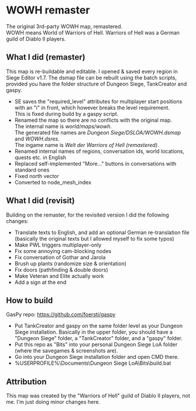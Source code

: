 # WOWH remaster

The original 3rd-party WOWH map, remastered.\
WOWH means World of Warriors of Hell. Warriors of Hell was a German guild of Diablo II players.

## What I did (remaster)

This map is re-buildable and editable. I opened & saved every region in Siege Editor v1.7. The dsmap file can be rebuilt using the batch scripts, provided you have the folder structure of Dungeon Siege, TankCreator and gaspy.
- SE saves the "required_level" attributes for multiplayer start positions with an "i" in front, which however breaks the level requirement.\
  This is fixed during build by a gaspy script.
- Renamed the map so there are no conflicts with the original map.\
  The internal name is *world/maps/wowh*.\
  The generated file names are *Dungeon Siege/DSLOA/WOWH.dsmap* and *WOWH.dsres*.\
  The ingame name is *Welt der Warriors of Hell (remastered)*.
- Renamed internal names of regions, conversation ids, world locations, quests etc. in English
- Replaced self-implemented "More..." buttons in conversations with standard ones
- Fixed north vector
- Converted to node_mesh_index

## What I did (revisit)

Building on the remaster, for the revisited version I did the following changes:
- Translate texts to English, and add an optional German re-translation file (basically the original texts but I allowed myself to fix some typos)
- Make PWL triggers multiplayer-only
- Fix some annoying cam-blocking nodes
- Fix conversation of Gothar and Jarola
- Brush up plants (randomize size & orientation)
- Fix doors (pathfinding & double doors)
- Make Veteran and Elite actually work
- Add a sign at the end

## How to build

GasPy repo: https://github.com/foerstj/gaspy

- Put TankCreator and gaspy on the same folder level as your Dungeon Siege installation. Basically in the upper folder, you should have a "Dungeon Siege" folder, a "TankCreator" folder, and a "gaspy" folder.
- Put this repo as "Bits" into your personal Dungeon Siege LoA folder (where the savegames & screenshots are).
- Go into your Dungeon Siege installation folder and open CMD there.
- %USERPROFILE%\Documents\Dungeon Siege LoA\Bits\build.bat

## Attribution

This map was created by the "Warriors of Hell" guild of Diablo II players, not me. I'm just doing minor changes here.
